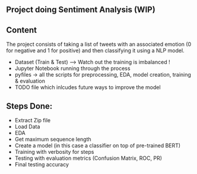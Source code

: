 ## Project doing Sentiment Analysis (WIP) 

## Content 
The project consists of taking a list of tweets with an associated emotion (0 for negative and 1 for positive) and then classifying it using a NLP model. 

- Dataset (Train & Test) --> Watch out the training is imbalanced ! 
- Jupyter Notebook running through the process 
- pyfiles -> all the scripts for preprocessing, EDA, model creation, training & evaluation 
- TODO file which inlcudes future ways to improve the model 


## Steps Done: 
- Extract Zip file 
- Load Data 
- EDA 
- Get maximum sequence length 
- Create a model (in this case a classifier on top of pre-trained BERT) 
- Training with verbosity for steps
- Testing with evaluation metrics (Confusion Matrix, ROC, PR) 
- Final testing accuracy 
